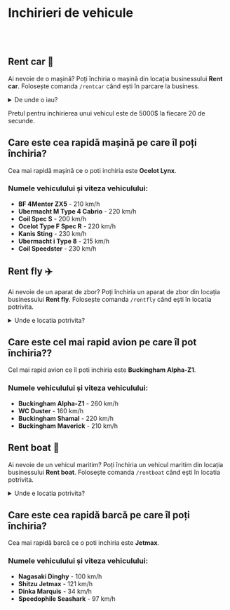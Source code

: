 # Inchirieri de vehicule
<br><br>
## Rent car 🚗

Ai nevoie de o mașină? Poți închiria o mașină din locația businessului **Rent car**. Folosește comanda `/rentcar` când ești în parcare la business.

<details class="details custom-block">
    <summary>De unde o iau?</summary>
    <p><img src="https://i.imgur.com/tDIe4kP.jpeg" alt= "Locatie"></p>
</details>


Pretul pentru inchirierea unui vehicul este de 5000$ la fiecare 20 de secunde.


## Care este cea rapidă mașină pe care îl poți închiria?
Cea mai rapidă mașină ce o poti inchiria este **Ocelot Lynx**.

<h3>Numele vehiculului și viteza vehiculului:</h3>
<ul>
    <li><strong>BF 4Menter ZX5</strong> - 210 km/h</li>
    <li><strong>Ubermacht M Type 4 Cabrio</strong> - 220 km/h</li>
    <li><strong>Coil Spec S</strong> - 200 km/h</li>
    <li><strong>Ocelot Type F Spec R</strong> - 220 km/h</li>
    <li><strong>Kanis Sting</strong> - 230 km/h</li>
    <li><strong>Ubermacht i Type 8</strong> - 215 km/h</li>
    <li><strong>Coil Speedster</strong> - 230 km/h</li>
</ul>


## Rent fly ✈️
Ai nevoie de un aparat de zbor? Poți închiria un aparat de zbor din locația businessului **Rent fly**. Folosește comanda `/rentfly` când ești în locatia potrivita.

<details class="details custom-block">
    <summary>Unde e locatia potrivita?</summary>
    <p><img src="https://i.imgur.com/uFZqOlC.jpeg" alt= "Locatie"></p>
</details>

## Care este cel mai rapid avion pe care îl pot închiria??
Cel mai rapid avion ce îl poti inchiria este **Buckingham Alpha-Z1**.

<h3>Numele vehiculului și viteza vehiculului:</h3>
<ul>
    <li><strong>Buckingham Alpha-Z1</strong> - 260 km/h</li>
    <li><strong>WC Duster</strong> - 160 km/h</li>
    <li><strong>Buckingham Shamal</strong> - 220 km/h</li>
    <li><strong>Buckingham Maverick</strong> - 210 km/h</li>
</ul>


## Rent boat 🚢
Ai nevoie de un vehicul maritim?  Poți închiria un vehicul maritim din locația businessului **Rent boat**. Folosește comanda `/rentboat` când ești în locatia potrivita.

<details class="details custom-block">
    <summary>Unde e locatia potrivita?</summary>
    <p><img src="https://i.imgur.com/DxIXBdG.jpeg" alt= "Locatie"></p>
</details>

## Care este cea rapidă barcă pe care îl poți închiria?
Cea mai rapidă barcă ce o poti inchiria este **Jetmax**.

<h3>Numele vehiculului și viteza vehiculului:</h3>
<ul>
    <li><strong>Nagasaki Dinghy</strong> - 100 km/h</li>
    <li><strong>Shitzu Jetmax</strong> - 121 km/h</li>
    <li><strong>Dinka Marquis</strong> - 34 km/h</li>
    <li><strong>Speedophile Seashark</strong> - 97 km/h</li>
</ul>


